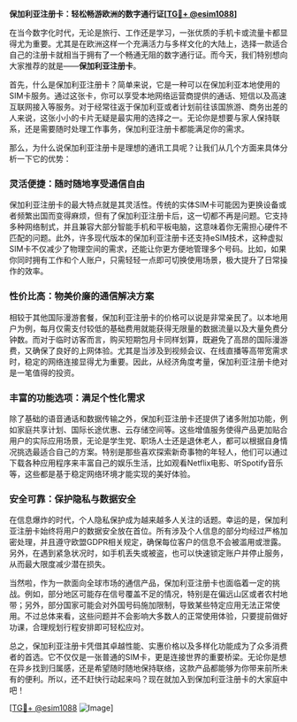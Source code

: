 **保加利亚注册卡：轻松畅游欧洲的数字通行证[[TG💪+ @esim1088](https://t.me/s/esim1088)]**

在当今数字化时代，无论是旅行、工作还是学习，一张优质的手机卡或流量卡都显得尤为重要。尤其是在欧洲这样一个充满活力与多样文化的大陆上，选择一款适合自己的注册卡就相当于拥有了一个畅通无阻的数字通行证。而今天，我们特别想向大家推荐的就是——**保加利亚注册卡**。

首先，什么是保加利亚注册卡？简单来说，它是一种可以在保加利亚本地使用的SIM卡服务。通过这张卡，你可以享受本地网络运营商提供的通话、短信以及高速互联网接入等服务。对于经常往返于保加利亚或者计划前往该国旅游、商务出差的人来说，这张小小的卡片无疑是最实用的选择之一。无论你是想要与家人保持联系，还是需要随时处理工作事务，保加利亚注册卡都能满足你的需求。

那么，为什么说保加利亚注册卡是理想的通讯工具呢？让我们从几个方面来具体分析一下它的优势：

### **灵活便捷：随时随地享受通信自由**
保加利亚注册卡的最大特点就是其灵活性。传统的实体SIM卡可能因为更换设备或者频繁出国而变得麻烦，但有了保加利亚注册卡后，这一切都不再是问题。它支持多种网络制式，并且兼容大部分智能手机和平板电脑，这意味着你无需担心硬件不匹配的问题。此外，许多现代版本的保加利亚注册卡还支持eSIM技术，这种虚拟SIM卡不仅减少了物理空间的需求，还能让你更方便地管理多个号码。比如，如果你同时拥有工作和个人账户，只需轻轻一点即可切换使用场景，极大提升了日常操作的效率。

### **性价比高：物美价廉的通信解决方案**
相较于其他国际漫游套餐，保加利亚注册卡的价格可以说是非常亲民了。以本地用户为例，每月仅需支付较低的基础费用就能获得无限量的数据流量以及大量免费分钟数。而对于临时访客而言，购买短期包月卡同样划算，既避免了高昂的国际漫游费，又确保了良好的上网体验。尤其是当涉及到视频会议、在线直播等高带宽需求时，稳定的网络连接显得尤为重要。因此，从经济角度考量，保加利亚注册卡绝对是一笔值得的投资。

### **丰富的功能选项：满足个性化需求**
除了基础的语音通话和数据传输之外，保加利亚注册卡还提供了诸多附加功能，例如家庭共享计划、国际长途优惠、云存储空间等。这些增值服务使得产品更加贴合用户的实际应用场景，无论是学生党、职场人士还是退休老人，都可以根据自身情况挑选最适合自己的方案。特别是那些喜欢探索新奇事物的年轻人，他们可以通过下载各种应用程序来丰富自己的娱乐生活，比如观看Netflix电影、听Spotify音乐等，这些都是基于稳定网络环境才能实现的美好体验。

### **安全可靠：保护隐私与数据安全**
在信息爆炸的时代，个人隐私保护成为越来越多人关注的话题。幸运的是，保加利亚注册卡始终将用户的数据安全放在首位。所有涉及个人信息的部分均经过严格加密处理，并且遵守欧盟GDPR相关规定，确保每位客户的信息不会被滥用或泄露。另外，在遇到紧急状况时，如手机丢失或被盗，也可以快速锁定账户并停止服务，从而最大限度减少潜在损失。

当然啦，作为一款面向全球市场的通信产品，保加利亚注册卡也面临着一定的挑战。例如，部分地区可能存在信号覆盖不足的情况，特别是在偏远山区或者农村地带；另外，部分国家可能会对外国号码施加限制，导致某些特定应用无法正常使用。不过总体来看，这些问题并不会影响大多数人的正常使用体验，只要提前做好功课，合理规划行程安排即可轻松应对。

总之，保加利亚注册卡凭借其卓越性能、实惠价格以及多样化功能成为了众多消费者的首选。它不仅仅是一张普通的SIM卡，更是连接世界的重要桥梁。无论你是想在异乡找到归属感，还是希望随时随地保持联络，这款产品都能够为你带来前所未有的便利。所以，还不赶快行动起来吗？现在就加入到保加利亚注册卡的大家庭中吧！

[[TG💪+ @esim1088](https://t.me/s/esim1088) ![Image](https://i.postimg.cc/4NQfJmqS/Snipaste-2025-05-13-00-14-12.png)]